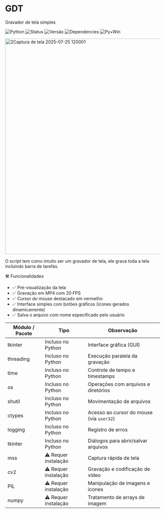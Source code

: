 # GDT
Gravador de tela simples

![Python](https://img.shields.io/badge/Python-3.7+-blue?logo=python&logoColor=white)
![Status](https://img.shields.io/badge/Status-Ativo-brightgreen)
![Versão](https://img.shields.io/badge/Versão-1.0-blue)
![Dependencies](https://img.shields.io/badge/dependencies-2-brightgreen)
![Py+Win](https://img.shields.io/badge/Python%203.11.7%20%7C%20Windows%2011-✔-brightgreen?logo=python&logoColor=white)

<img width="1537" height="701" alt="2Captura de tela 2025-07-25 120001" src="https://github.com/user-attachments/assets/796be81a-7cc3-4707-9cda-235b8bcc2df4" />

O script tem como intuito ser um gravador de tela, ele grava toda a tela incluindo barra de tarefas.

🛠️ Funcionalidades
- ✅ Pré-visualização da tela
- ✅ Gravação em MP4 com 20 FPS
- ✅ Cursor do mouse destacado em vermelho
- ✅ Interface simples com botões gráficos (ícones gerados dinamicamente)
- ✅ Salva o arquivo com nome especificado pelo usuário

| Módulo / Pacote       | Tipo                     | Observação |
|-----------------------|--------------------------|-----------|
| tkinter             | Incluso no Python        | Interface gráfica (GUI) |
| threading           | Incluso no Python        | Execução paralela da gravação |
| time                | Incluso no Python        | Controle de tempo e timestamps |
| os                  | Incluso no Python        | Operações com arquivos e diretórios |
| shutil              | Incluso no Python        | Movimentação de arquivos |
| ctypes              | Incluso no Python        | Acesso ao cursor do mouse (via `user32`) |
| logging             | Incluso no Python        | Registro de erros |
| tkinter | Incluso no Python | Diálogos para abrir/salvar arquivos |
| mss                 | ⚠️ Requer instalação     | Captura rápida de tela |
| cv2       | ⚠️ Requer instalação     | Gravação e codificação de vídeo |
| PIL        | ⚠️ Requer instalação     | Manipulação de imagens e ícones |
| numpy               | ⚠️ Requer instalação     | Tratamento de arrays de imagem |
